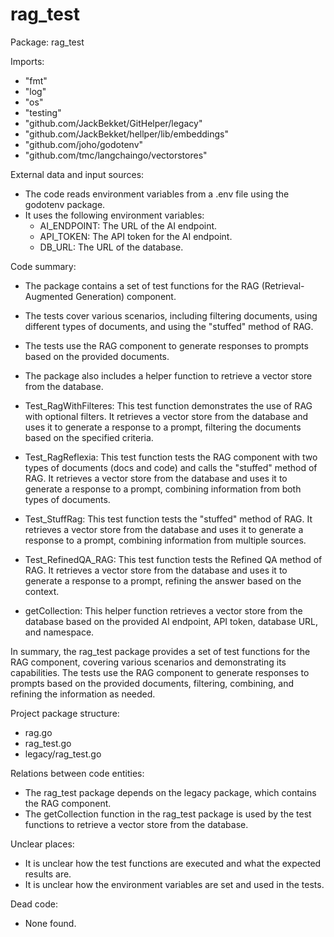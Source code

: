 # rag_test

Package: rag_test

Imports:
- "fmt"
- "log"
- "os"
- "testing"
- "github.com/JackBekket/GitHelper/legacy"
- "github.com/JackBekket/hellper/lib/embeddings"
- "github.com/joho/godotenv"
- "github.com/tmc/langchaingo/vectorstores"

External data and input sources:
- The code reads environment variables from a .env file using the godotenv package.
- It uses the following environment variables:
    - AI_ENDPOINT: The URL of the AI endpoint.
    - API_TOKEN: The API token for the AI endpoint.
    - DB_URL: The URL of the database.

Code summary:
- The package contains a set of test functions for the RAG (Retrieval-Augmented Generation) component.
- The tests cover various scenarios, including filtering documents, using different types of documents, and using the "stuffed" method of RAG.
- The tests use the RAG component to generate responses to prompts based on the provided documents.
- The package also includes a helper function to retrieve a vector store from the database.

- Test_RagWithFilteres: This test function demonstrates the use of RAG with optional filters. It retrieves a vector store from the database and uses it to generate a response to a prompt, filtering the documents based on the specified criteria.
- Test_RagReflexia: This test function tests the RAG component with two types of documents (docs and code) and calls the "stuffed" method of RAG. It retrieves a vector store from the database and uses it to generate a response to a prompt, combining information from both types of documents.
- Test_StuffRag: This test function tests the "stuffed" method of RAG. It retrieves a vector store from the database and uses it to generate a response to a prompt, combining information from multiple sources.
- Test_RefinedQA_RAG: This test function tests the Refined QA method of RAG. It retrieves a vector store from the database and uses it to generate a response to a prompt, refining the answer based on the context.
- getCollection: This helper function retrieves a vector store from the database based on the provided AI endpoint, API token, database URL, and namespace.

In summary, the rag_test package provides a set of test functions for the RAG component, covering various scenarios and demonstrating its capabilities. The tests use the RAG component to generate responses to prompts based on the provided documents, filtering, combining, and refining the information as needed.

Project package structure:
- rag.go
- rag_test.go
- legacy/rag_test.go

Relations between code entities:
- The rag_test package depends on the legacy package, which contains the RAG component.
- The getCollection function in the rag_test package is used by the test functions to retrieve a vector store from the database.

Unclear places:
- It is unclear how the test functions are executed and what the expected results are.
- It is unclear how the environment variables are set and used in the tests.

Dead code:
- None found.